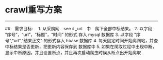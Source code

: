 # crawl重写方案
---
##　需求目标:
　1. 从采购网　seeｄ_url　中　爬下全部中标结果。
  2. 以字段 “序号”，“url”，“标题”，“时间” 的形式 存入 mysql 数据库
  3. 以字段 "序号","url","结果正文" 的形式存入 hbase 数据库
  4. 每天固定时间开始爬网站，并查中标结果是否更新，把更新内容保存到 数据库中
  5. 如果在爬取过程中出现中断，显示中断原因，并且设置断点，并且再次启动爬虫时候从断点出开始爬取
  
